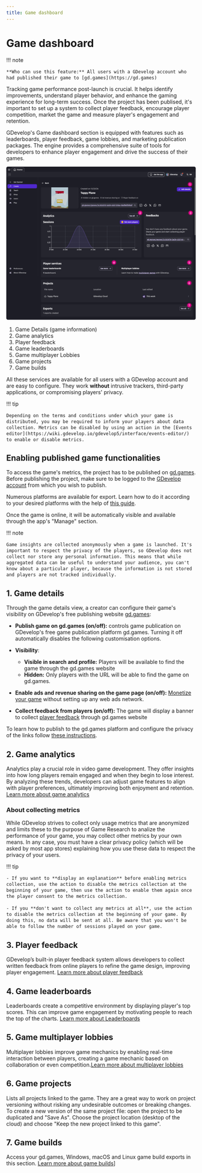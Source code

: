 ```yaml
---
title: Game dashboard
---
```


# Game dashboard


!!! note

    **Who can use this feature:** All users with a GDevelop account who had published their game to [gd.games](https://gd.games)

Tracking game performance post-launch is crucial. It helps identify improvements, understand player behavior, and enhance the gaming experience for long-term success. Once the project has been publised, it's important to set up a system to collect player feedback, encourage player competition, market the game and measure player's engagement and retention.

GDevelop's Game dashboard section is equipped with features such as leaderboards, player feedback, game lobbies, and marketing publication packages. The engine provides a comprehensive suite of tools for developers to enhance player engagement and drive the success of their games.

![Game-manage](Game-manage.png)

 1. Game Details (game information)
 2. Game analytics
 3. Player feedback
 4. Game leaderboards
 5. Game multiplayer Lobbies
 6. Game projects
 7. Game builds


All these services are available for all users with a GDevelop account and are easy to configure. They work **without** intrusive trackers, third-party applications, or compromising players' privacy.

!!! tip

    Depending on the terms and conditions under which your game is distributed, you may be required to inform your players about data collection. Metrics can be disabled by using an action in the [Events editor](https://wiki.gdevelop.io/gdevelop5/interface/events-editor/) to enable or disable metrics.

## Enabling published game functionalities

To access the game's metrics, the project has to be published on [gd.games](https://gd.games). Before publishing the project, make sure to be logged to the [GDevelop account](/gdevelop5/interface/profile) from which you wish to publish.

Numerous platforms are available for export. Learn how to do it according to your desired platforms with the help of [this guide](https://wiki.gdevelop.io/gdevelop5/publishing/).

Once the game is online, it will be automatically visible and available through the app's "Manage" section.

!!! note

    Game insights are collected anonymously when a game is launched. It's important to respect the privacy of the players, so GDevelop does not collect nor store any personal information. This means that while aggregated data can be useful to understand your audience, you can't know about a particular player, because the information is not stored and players are not tracked individually.


## 1. Game details

Through the game details view, a creator can configure their game's visibility on GDevelop's free publishing website [gd.games](https://wiki.gdevelop.io/gdevelop5/publishing/web/#creating-a-private-web-link):

* **Publish game on gd.games (on/off):** controls game publication on GDevelop's free game publication platform gd.games. Turning it off automatically disables the following customisation options.
* **Visibility**:
  
    * **Visible in search and profile:** Players will be available to find the game through the gd.games website
    * **Hidden:** Only players with the URL will be able to find the game on gd.games.
* **Enable ads and revenue sharing on the game page (on/off):** [Monetize your game](https://wiki.gdevelop.io/gdevelop5/monetization/#publishing-on-platforms-with-integrated-ads) without setting up any web ads network.
* **Collect feedback from players (on/off):** The game will display a banner to collect [player feedback](https://wiki.gdevelop.io/gdevelop5/interface/games-dashboard/player-feedback/) through gd.games website

To learn how to publish to the gd.games platform and configure the privacy of the links follow [these instructions](https://wiki.gdevelop.io/gdevelop5/publishing/web/).


## 2. Game analytics
Analytics play a crucial role in video game development. They offer insights into how long players remain engaged and when they begin to lose interest. By analyzing these trends, developers can adjust game features to align with player preferences, ultimately improving both enjoyment and retention. [Learn more about game analytics](/gdevelop5/interface/games-dashboard/game-analytics/)

### About collecting metrics

While GDevelop strives to collect only usage metrics that are anonymized and limits these to the purpose of Game Research to analize the performance of your game, you may collect other metrics by your own means. In any case, you must have a clear privacy policy (which will be asked by most app stores) explaining how you use these data to respect the privacy of your users.

!!! tip

    - If you want to **display an explanation** before enabling metrics collection, use the action to disable the metrics collection at the beginning of your game, then use the action to enable them again once the player consent to the metrics collection.
    
    - If you **don't want to collect any metrics at all**, use the action to disable the metrics collection at the beginning of your game. By doing this, no data will be sent at all. Be aware that you won't be able to follow the number of sessions played on your game.

## 3. Player feedback
GDevelop’s built-in player feedback system allows developers to collect written feedback from online players to refine the game design, improving player engagement. [Learn more about player feedback](/gdevelop5/interface/games-dashboard/player-feedback/)

## 4. Game leaderboards
Leaderboards create a competitive environment by displaying player's top scores. This can improve game engagement by motivating people to reach the top of the charts. [Learn more about Leaderboards](https://wiki.gdevelop.io/gdevelop5/interface/games-dashboard/leaderboard-administration/)

## 5. Game multiplayer lobbies
Multiplayer lobbies improve game mechanics by enabling real-time interaction between players, creating a game mechanic based on collaboration or even competition.[Learn more about multiplayer lobbies](https://wiki.gdevelop.io/gdevelop5/all-features/multiplayer/#configuring-the-lobby)

## 6. Game projects
Lists all projects linked to the game. They are a great way to work on project versioning without risking any undesirable outcomes or breaking changes. To create a new version of the same project file: open the project to be duplicated and "Save As". Choose the project location (desktop of the cloud) and choose "Keep the new project linked to this game".

## 7. Game builds
Access your gd.games, Windows, macOS and Linux game build exports in this section. [Learn more about game builds](/gdevelop5/publishing/windows-macos-linux-with-electron/)]